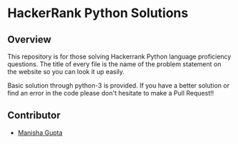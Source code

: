 # HackerRank Python Solutions
## Overview
This repository is for those solving Hackerrank Python language proficiency questions. The title of every file is the name of the problem statement on the website so you can look it up easily.

Basic solution through python-3 is provided. If you have a better solution or find an error in the code please don't hesitate to make a Pull Request!!

## Contributor
- [Manisha Gupta](https://manisha069.github.io/) 
